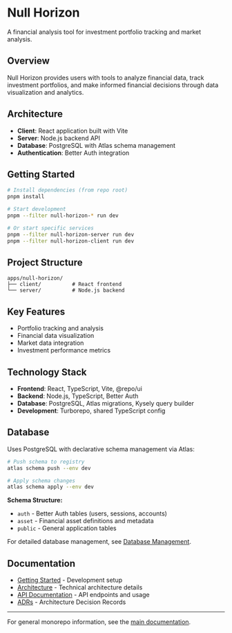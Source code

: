 # Null Horizon

A financial analysis tool for investment portfolio tracking and market analysis.

## Overview

Null Horizon provides users with tools to analyze financial data, track investment portfolios, and make informed financial decisions through data visualization and analytics.

## Architecture

- **Client**: React application built with Vite
- **Server**: Node.js backend API
- **Database**: PostgreSQL with Atlas schema management
- **Authentication**: Better Auth integration

## Getting Started

```bash
# Install dependencies (from repo root)
pnpm install

# Start development
pnpm --filter null-horizon-* run dev

# Or start specific services
pnpm --filter null-horizon-server run dev
pnpm --filter null-horizon-client run dev
```

## Project Structure

```
apps/null-horizon/
├── client/          # React frontend
└── server/          # Node.js backend
```

## Key Features

- Portfolio tracking and analysis
- Financial data visualization
- Market data integration
- Investment performance metrics

## Technology Stack

- **Frontend**: React, TypeScript, Vite, @repo/ui
- **Backend**: Node.js, TypeScript, Better Auth
- **Database**: PostgreSQL, Atlas migrations, Kysely query builder
- **Development**: Turborepo, shared TypeScript config

## Database

Uses PostgreSQL with declarative schema management via Atlas:

```bash
# Push schema to registry
atlas schema push --env dev

# Apply schema changes
atlas schema apply --env dev
```

**Schema Structure:**
- `auth` - Better Auth tables (users, sessions, accounts)
- `asset` - Financial asset definitions and metadata
- `public` - General application tables

For detailed database management, see [Database Management](../../general/database-management.md).

## Documentation

- [Getting Started](./getting-started.md) - Development setup
- [Architecture](./architecture.md) - Technical architecture details
- [API Documentation](./api.md) - API endpoints and usage
- [ADRs](./adrs/README.md) - Architecture Decision Records

---

For general monorepo information, see the [main documentation](../../README.md).